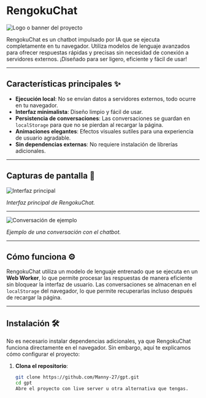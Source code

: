 # RengokuChat

![Logo o banner del proyecto](https://res.cloudinary.com/dhitmcx07/image/upload/v1739568452/bv8pdjy7dzdfvd5z9xjy.png) <!-- Reemplaza con la URL de tu imagen -->

RengokuChat es un chatbot impulsado por IA que se ejecuta completamente en tu navegador. Utiliza modelos de lenguaje avanzados para ofrecer respuestas rápidas y precisas sin necesidad de conexión a servidores externos. ¡Diseñado para ser ligero, eficiente y fácil de usar!

---

## Características principales ✨

- **Ejecución local**: No se envían datos a servidores externos, todo ocurre en tu navegador.
- **Interfaz minimalista**: Diseño limpio y fácil de usar.
- **Persistencia de conversaciones**: Las conversaciones se guardan en `localStorage` para que no se pierdan al recargar la página.
- **Animaciones elegantes**: Efectos visuales sutiles para una experiencia de usuario agradable.
- **Sin dependencias externas**: No requiere instalación de librerías adicionales.

---

## Capturas de pantalla 📸

![Interfaz principal](https://res.cloudinary.com/dhitmcx07/image/upload/v1739568453/pzlp8kyf4krmqafgva8e.png) <!-- Reemplaza con la URL de tu imagen -->

*Interfaz principal de RengokuChat.*

---

![Conversación de ejemplo](https://res.cloudinary.com/dhitmcx07/image/upload/v1739568453/cjbse5udc7vea9hyicm7.png) <!-- Reemplaza con la URL de tu imagen -->

*Ejemplo de una conversación con el chatbot.*

---

## Cómo funciona ⚙️

RengokuChat utiliza un modelo de lenguaje entrenado que se ejecuta en un **Web Worker**, lo que permite procesar las respuestas de manera eficiente sin bloquear la interfaz de usuario. Las conversaciones se almacenan en el `localStorage` del navegador, lo que permite recuperarlas incluso después de recargar la página.

---

## Instalación 🛠️

No es necesario instalar dependencias adicionales, ya que RengokuChat funciona directamente en el navegador. Sin embargo, aquí te explicamos cómo configurar el proyecto:

1. **Clona el repositorio**:
   ```bash
   git clone https://github.com/Manny-27/gpt.git
   cd gpt
   Abre el proyecto con live server u otra alternativa que tengas.